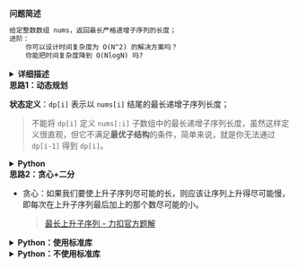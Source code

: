 <!-- Tag: 动态规划、贪心 -->

<summary><b>问题简述</b></summary>

```txt
给定整数数组 nums，返回最长严格递增子序列的长度；
进阶：
    你可以设计时间复杂度为 O(N^2) 的解决方案吗？
    你能把时间复杂度降到 O(NlogN) 吗?
```

<details><summary><b>详细描述</b></summary>

```txt
给你一个整数数组 nums ，找到其中最长严格递增子序列的长度。

子序列是由数组派生而来的序列，删除（或不删除）数组中的元素而不改变其余元素的顺序。例如，[3,6,2,7] 是数组 [0,3,1,6,2,2,7] 的子序列。

示例 1：
    输入：nums = [10,9,2,5,3,7,101,18]
    输出：4
    解释：最长递增子序列是 [2,3,7,101]，因此长度为 4 。
示例 2：
    输入：nums = [0,1,0,3,2,3]
    输出：4
示例 3：
    输入：nums = [7,7,7,7,7,7,7]
    输出：1

提示：
    1 <= nums.length <= 2500
    -104 <= nums[i] <= 104

进阶：
    你可以设计时间复杂度为 O(n2) 的解决方案吗？
    你能将算法的时间复杂度降低到 O(n log(n)) 吗?

来源：力扣（LeetCode）
链接：https://leetcode-cn.com/problems/longest-increasing-subsequence
著作权归领扣网络所有。商业转载请联系官方授权，非商业转载请注明出处。
```

</details>

<!-- <div align="center"><img src="../../../_assets/xxx.png" height="300" /></div> -->

<summary><b>思路1：动态规划</b></summary>

**状态定义**：`dp[i]` 表示以 `nums[i]` 结尾的最长递增子序列长度；
> 不能将 `dp[i]` 定义 `nums[:i]` 子数组中的最长递增子序列长度，虽然这样定义很直观，但它不满足**最优子结构**的条件，简单来说，就是你无法通过 `dp[i-1]` 得到 `dp[i]`。

<details><summary><b>Python</b></summary>

```python
class Solution:
    def lengthOfLIS(self, nums: List[int]) -> int:
        
        ret = 1
        dp = [1] * len(nums)
        for i in range(1, len(nums)):
            for j in range(i):
                if nums[i] > nums[j]:  # 如果要求非严格递增，将 '>' 改为 '>=' 即可
                    dp[i] = max(dp[i], dp[j] + 1)
            
            ret = max(ret, dp[i])
        
        return ret
```

</details>


<summary><b>思路2：贪心+二分</b></summary>

- 贪心：如果我们要使上升子序列尽可能的长，则应该让序列上升得尽可能慢，即每次在上升子序列最后加上的那个数尽可能的小。
    > [最长上升子序列 - 力扣官方题解](https://leetcode-cn.com/problems/longest-increasing-subsequence/solution/zui-chang-shang-sheng-zi-xu-lie-by-leetcode-soluti/)

<details><summary><b>Python：使用标准库</b></summary>

**写法1**
```python
class Solution:
    def lengthOfLIS(self, nums: List[int]) -> int:

        from bisect import bisect_left

        lis = []  # 保存已知的 LIS
        for x in nums:
            idx = bisect_left(lis, x)  # 不能使用 bisect/bisect_right
            if idx == len(lis):  # 插入到末尾
                lis.append(x)
            else:  # 替换
                lis[idx] = x
        return len(lis)
```

**写法2**
```python
class Solution:
    def lengthOfLIS(self, nums: List[int]) -> int:

        from bisect import insort_left

        lis = []  # 保存已知的 LIS
        for x in nums:
            idx = bisect_left(lis, x)  # 不能使用 bisect/bisect_right
            if idx == len(lis):  # 插入到末尾
                lis.append(x)
            else:  # 替换
                lis[idx] = x
        return len(lis)
```

</details>

<details><summary><b>Python：不使用标准库</b></summary>

```python
class Solution:
    def lengthOfLIS(self, nums: List[int]) -> int:

        def bisect(ls, x):
            l, r = 0, len(ls)
            while l < r:
                m = (l + r) // 2
                if ls[m] <= x:
                    l = m + 1
                else:
                    r = m
            
            return l

        lis = []  #
        for x in nums:
            idx = bisect(lis, x)
            if idx == len(lis):
                lis.append(x)
            else:
                lis[idx] = x
        return len(lis)
```

</details>